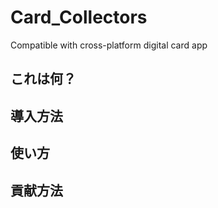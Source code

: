 # Card_Collectors
Compatible with cross-platform digital card app

## これは何？

## 導入方法

## 使い方

## 貢献方法
